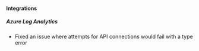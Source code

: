 
#### Integrations

##### Azure Log Analytics

- Fixed an issue where attempts for API connections would fail with a type error
